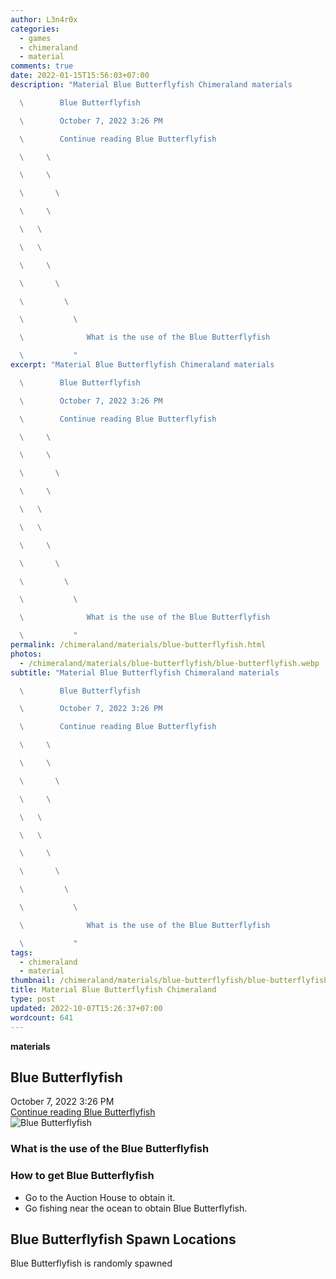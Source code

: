 ```yaml
---
author: L3n4r0x
categories:
  - games
  - chimeraland
  - material
comments: true
date: 2022-01-15T15:56:03+07:00
description: "Material Blue Butterflyfish Chimeraland materials

  \        Blue Butterflyfish

  \        October 7, 2022 3:26 PM

  \        Continue reading Blue Butterflyfish

  \     \ 

  \     \ 

  \       \ 

  \     \ 

  \   \ 

  \   \ 

  \     \ 

  \       \ 

  \         \ 

  \           \ 

  \              What is the use of the Blue Butterflyfish

  \           "
excerpt: "Material Blue Butterflyfish Chimeraland materials

  \        Blue Butterflyfish

  \        October 7, 2022 3:26 PM

  \        Continue reading Blue Butterflyfish

  \     \ 

  \     \ 

  \       \ 

  \     \ 

  \   \ 

  \   \ 

  \     \ 

  \       \ 

  \         \ 

  \           \ 

  \              What is the use of the Blue Butterflyfish

  \           "
permalink: /chimeraland/materials/blue-butterflyfish.html
photos:
  - /chimeraland/materials/blue-butterflyfish/blue-butterflyfish.webp
subtitle: "Material Blue Butterflyfish Chimeraland materials

  \        Blue Butterflyfish

  \        October 7, 2022 3:26 PM

  \        Continue reading Blue Butterflyfish

  \     \ 

  \     \ 

  \       \ 

  \     \ 

  \   \ 

  \   \ 

  \     \ 

  \       \ 

  \         \ 

  \           \ 

  \              What is the use of the Blue Butterflyfish

  \           "
tags:
  - chimeraland
  - material
thumbnail: /chimeraland/materials/blue-butterflyfish/blue-butterflyfish.webp
title: Material Blue Butterflyfish Chimeraland
type: post
updated: 2022-10-07T15:26:37+07:00
wordcount: 641
---
```


<link
  rel="stylesheet"
  href="https://rawcdn.githack.com/dimaslanjaka/Web-Manajemen/870a349/css/bootstrap-5-3-0-alpha3-wrapper.css"
/>
<section id="bootstrap-wrapper">
  <div data-bs-theme="dark">
    <div
      class="row g-0 border rounded overflow-hidden flex-md-row mb-4 shadow-sm position-relative bg-dark text-light"
    >
      <div class="col p-4 d-flex flex-column position-static">
        <strong class="d-inline-block mb-2 text-success">materials</strong>
        <h2 class="mb-0">Blue Butterflyfish</h2>
        <div class="mb-1 text-muted">October 7, 2022 3:26 PM</div>
        <a
          href="/chimeraland/materials/blue-butterflyfish.html"
          class="stretched-link d-none text-primary"
          >Continue reading Blue Butterflyfish</a
        >
      </div>
      <div class="col-auto d-none d-md-block d-lg-block">
        <img
          src="https://www.webmanajemen.com/chimeraland/materials/blue-butterflyfish/blue-butterflyfish.webp"
          alt="Blue Butterflyfish"
        />
      </div>
    </div>
    <div class="row">
      <div class="col-lg-6 col-12 mb-2">
        <div class="card">
          <div class="card-body">
            <h3 class="card-title">
              What is the use of the Blue Butterflyfish
            </h3>
            <div class="card-text"><ul></ul></div>
          </div>
        </div>
      </div>
      <div class="col-lg-6 col-12 mb-2">
        <div class="card">
          <div class="card-body">
            <h3 class="card-title">How to get Blue Butterflyfish</h3>
            <div class="card-text">
              <ul>
                <li>Go to the Auction House to obtain it.</li>
                <li>Go fishing near the ocean to obtain Blue Butterflyfish.</li>
              </ul>
            </div>
          </div>
        </div>
      </div>
      <div class="col-12 mb-2">
        <h2>Blue Butterflyfish Spawn Locations</h2>
        <p>Blue Butterflyfish is randomly spawned</p>
      </div>
    </div>
  </div>
</section>